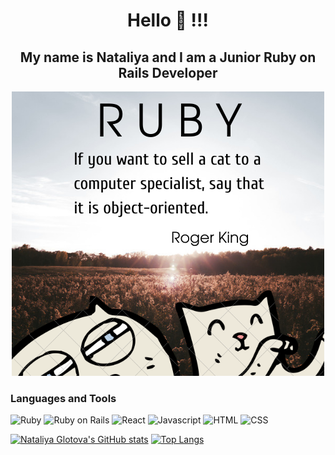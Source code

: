<h1 align="center"> Hello 👋 !!! </h1>

<h2 align="center"> My name is Nataliya and I am a Junior Ruby on Rails Developer</h2>

<p align="center">
  <img src="https://github.com/GlotNataliya/glotnataliya/blob/c3b2f7064041ed1f633de7cef27f088949279f68/assets/rubin.png" />
</p>

### Languages and Tools

![Ruby](https://img.shields.io/badge/-Ruby-485460?style=for-the-badge&logo=ruby&logoColor=ff3f34)
![Ruby on Rails](https://img.shields.io/badge/-Ruby_on_rails-485460?style=for-the-badge&logo=ruby-on-rails&logoColor=f53b57)
![React](https://img.shields.io/badge/-React-485460?style=for-the-badge&logo=react&logoColor=34ace0)
![Javascript](https://img.shields.io/badge/-Javascript-485460?style=for-the-badge&logo=javascript&logoColor=fff200)
![HTML](https://img.shields.io/badge/-HTML-485460?style=for-the-badge&logo=html5&logoColor=ff9f1a)
![CSS](https://img.shields.io/badge/-CSS-485460?style=for-the-badge&logo=css3&logoColor=3ae374)

[![Nataliya Glotova's GitHub stats](https://github-readme-stats.vercel.app/api?username=glotnataliya&show_icons=true&theme=radical)](https://github.com/anuraghazra/github-readme-stats)
[![Top Langs](https://github-readme-stats.vercel.app/api/top-langs/?username=glotnataliya&layout=compact)](https://github.com/anuraghazra/github-readme-stats)
